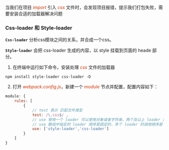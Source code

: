 当我们在项目 *<font color="#d63200">import</font>* 引入 *<font color="#d63200">css</font>* 文件时，会发现项目报错，提示我们打包失败，需要安装合适的加载器解决问题

### Css-loader 和 Style-loader

**```Css-loader```** 分析css模块之间的关系，并合成⼀个css。  

**```Style-loader```** 会把 css-loader ⽣成的内容，以 style 挂载到⻚⾯的 heade 部分。  

1. 在终端中运行如下命令，安装处理 *<font color="#d63200">css</font>* 文件的加载器

```Shell
npm install style-loader css-loader -D
```

2. 打开 *<font color="#d63200">webpack.config.js</font>*，新建一个 *<font color="#d63200">module</font>* 节点并配置，配置内容如下：

```js
module: {
    rules: [
        {
            // test 表示 匹配文件类型
            test: /\.css$/ ,
            // use 使用一个 loader 可以使用对象或者字符串，两个及以上 loader 需要用数组
            // use 数组中指定的 loader 顺序是固定的，多个 loader 的调用顺序是 从后往前调用的
            use: ['style-loader','css-loader']
        }
    ]
}
```
